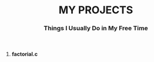 <h1 align="center">MY PROJECTS</h1>
<h3 align="center">Things I Usually Do in My Free Time</h3><br>

1. <h4>factorial.c</h4>
